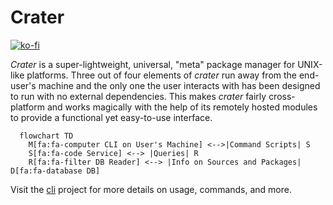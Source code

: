 # Crater

[![ko-fi](https://ko-fi.com/img/githubbutton_sm.svg)](https://ko-fi.com/Y8Y5E5GL7)

*Crater* is a super-lightweight, universal, "meta" package manager for UNIX-like platforms. Three out of four elements of *crater* run away from the end-user's machine and the only one the user interacts with has been designed to run with no external dependencies. This makes *crater* fairly cross-platform and works magically with the help of its remotely hosted modules to provide a functional yet easy-to-use interface.

```mermaid
  flowchart TD
    M[fa:fa-computer CLI on User's Machine] <-->|Command Scripts| S
    S[fa:fa-code Service] <--> |Queries| R
    R[fa:fa-filter DB Reader] <--> |Info on Sources and Packages| D[fa:fa-database DB]
```

Visit the [cli](https://github.com/crater-space/cli) project for more details on usage, commands, and more.
